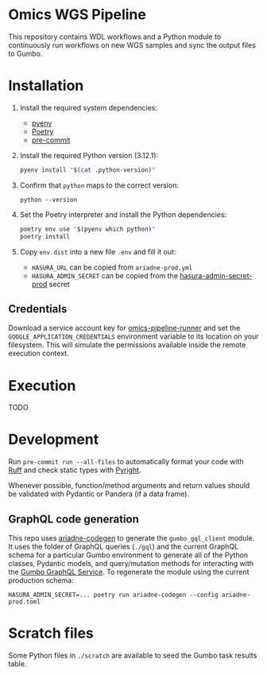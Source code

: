 # Omics WGS Pipeline

This repository contains WDL workflows and a Python module to continuously run workflows on new WGS samples and sync the output files to Gumbo.

# Installation

1. Install the required system dependencies:

    - [pyenv](https://github.com/pyenv/pyenv)
    - [Poetry](https://python-poetry.org/)
    - [pre-commit](https://pre-commit.com/)

2. Install the required Python version (3.12.1):

   ```bash
   pyenv install "$(cat .python-version)"
   ```

3. Confirm that `python` maps to the correct version:

   ```
   python --version
   ```

4. Set the Poetry interpreter and install the Python dependencies:

   ```bash
   poetry env use "$(pyenv which python)"
   poetry install
   ```

5. Copy `env.dist` into a new file `.env` and fill it out:

    - `HASURA_URL` can be copied from `ariadne-prod.yml`
    - `HASURA_ADMIN_SECRET` can be copied from the [hasura-admin-secret-prod](https://console.cloud.google.com/security/secret-manager/secret/hasura-admin-secret-prod/versions?project=depmap-gumbo) secret

## Credentials

Download a service account key for [omics-pipeline-runner](https://console.cloud.google.com/iam-admin/serviceaccounts/details/104623708380190564321?project=depmap-omics) and set the `GOOGLE_APPLICATION_CREDENTIALS` environment variable to its location on your filesystem. This will simulate the permissions available inside the remote execution context.

# Execution

TODO

# Development

Run `pre-commit run --all-files` to automatically format your code with [Ruff](https://docs.astral.sh/ruff/) and check static types with [Pyright](https://microsoft.github.io/pyright).

Whenever possible, function/method arguments and return values should be validated with Pydantic or Pandera (if a data frame).

## GraphQL code generation

This repo uses [ariadne-codegen](https://github.com/mirumee/ariadne-codegen) to generate the `gumbo_gql_client` module. It uses the folder of GraphQL queries (`./gql`) and the current GraphQL schema for a particular Gumbo environment to generate all of the Python classes, Pydantic models, and query/mutation methods for interacting with the [Gumbo GraphQL Service](https://github.com/broadinstitute/gumbo_client/tree/main/gumbo-gql-service). To regenerate the module using the current production schema:

```shell
HASURA_ADMIN_SECRET=... poetry run ariadne-codegen --config ariadne-prod.toml
```

# Scratch files

Some Python files in `./scratch` are available to seed the Gumbo task results table.
